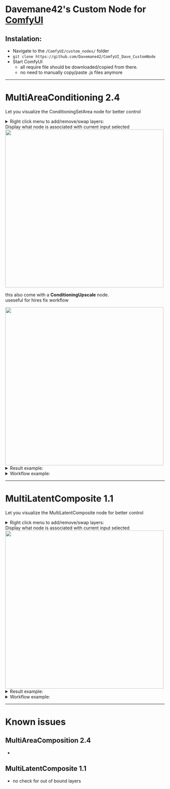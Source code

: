# Davemane42's Custom Node for [ComfyUI](https://github.com/comfyanonymous/ComfyUI)  

## Instalation:

- Navigate to the `/ComfyUI/custom_nodes/` folder
- `git clone https://github.com/Davemane42/ComfyUI_Dave_CustomNode`
- Start ComfyUI
  - all require file should be downloaded/copied from there.
  - no need to manually copy/paste .js files anymore

___
# MultiAreaConditioning 2.4  

Let you visualize the ConditioningSetArea node for better control  
<details close="close">
    <summary>Right click menu to add/remove/swap layers:</summary>
    <img src="./images/RightClickMenu.png">
</details>
Display what node is associated with current input selected  

<img src="./images/MultiAreaConditioning_node.png" width="500px">

this also come with a <strong>ConditioningUpscale</strong> node.  
useseful for hires fix workflow

<img src="./images/ConditioningUpscale_node.png" width="500px">
<details close="close">
    <summary>Result example:</summary>
    <img src="./images/MultiAreaConditioning_result.png" width="500px">
</details>
<details close="close">
    <summary>Workflow example:</summary>
    <img src="./images/MultiAreaConditioning_workflow.svg" width="100%">
</details>
  
___
# MultiLatentComposite 1.1  

Let you visualize the MultiLatentComposite node for better control  
<details close="close">
    <summary>Right click menu to add/remove/swap layers:</summary>
    <img src="./images/RightClickMenu.png">
</details>
Display what node is associated with current input selected  

<img src="./images/MultiLatentComposite_node.png" width="500px">

<details close="close">
    <summary>Result example:</summary>
    <img src="./images/MultiLatentComposite_result.png" width="500px">
</details>
<details close="close">
    <summary>Workflow example:</summary>
    <img src="./images/MultiLatentComposite_workflow.svg" width="100%">
</details>

___
# Known issues

## MultiAreaComposition 2.4
- 
## MultiLatentComposite 1.1
- no check for out of bound layers

